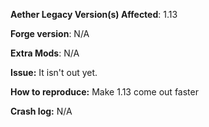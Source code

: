 <!-- BEFORE YOU SUBMIT YOUR ISSUE -->

<!-- 
PLEASE FILL OUT EVERYTHING! Make sure that you are running the latest version of Aether Legacy. In some cases, you may be having an issue of an old bug we've fixed a long time ago. Also make sure you are running the latest or recommended version of Forge. If you are running extra mods, please list which mods you are running along with Aether Legacy or list the modpack you are running. Lastly, please provide a crash log if you have one.
 -->

**Aether Legacy Version(s) Affected**:
1.13

**Forge version**: 
N/A

**Extra Mods**: 
N/A

**Issue:**
It isn't out yet.

**How to reproduce:**
Make 1.13 come out faster

**Crash log:**
N/A